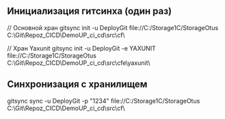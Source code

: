 ## Инициализация гитсинха (один раз)

// Основной хран
gitsync init -u DeployGit file://C:/Storage1C/StorageOtus C:\Git\Repoz_CICD\DemoUP_ci_cd\src\cf\

// Хран Yaxunit
gitsync init -u DeployGit -e YAXUNIT file://C:/Storage1C/StorageOtus C:\Git\Repoz_CICD\DemoUP_ci_cd\src\cfe\yaxunit\

## Синхронизация с хранилищем

gitsync sync -u DeployGit -p "1234" file://C:/Storage1C/StorageOtus C:\Git\Repoz_CICD\DemoUP_ci_cd\src\cf\
